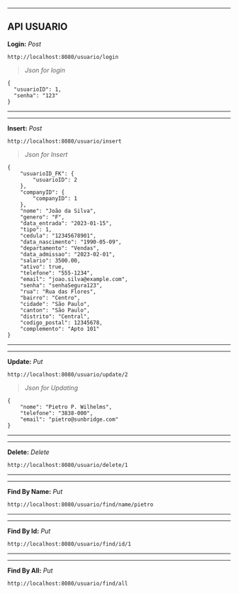 ***
## API USUARIO
**Login:** *Post*

``http://localhost:8080/usuario/login``

>*Json for login*

```
{
  "usuarioID": 1,
  "senha": "123"
}
```

****** 
****** 

**Insert:** *Post*

``http://localhost:8080/usuario/insert``

>*Json for Insert*

```
{
    "usuarioID_FK": { 
        "usuarioID": 2
    },
    "companyID": { 
        "companyID": 1
    },
    "nome": "João da Silva",
    "genero": "F",
    "data_entrada": "2023-01-15",
    "tipo": 1,
    "cedula": "12345678901",
    "data_nascimento": "1990-05-09",
    "departamento": "Vendas",
    "data_admissao": "2023-02-01",
    "salario": 3500.00,
    "ativo": true,
    "telefone": "555-1234",
    "email": "joao.silva@example.com",
    "senha": "senhaSegura123",
    "rua": "Rua das Flores",
    "bairro": "Centro",
    "cidade": "São Paulo",
    "canton": "São Paulo",
    "distrito": "Central",
    "codigo_postal": 12345678,
    "complemento": "Apto 101"
}
```
****** 
****** 

**Update:** *Put*

``http://localhost:8080/usuario/update/2``

>*Json for Updating*

```
{
    "nome": "Pietro P. Wilhelms",
    "telefone": "3838-000",
    "email": "pietro@sunbridge.com"
}
```
****** 
****** 

**Delete:** *Delete*

``http://localhost:8080/usuario/delete/1``


****** 
****** 

**Find By Name:** *Put*

``http://localhost:8080/usuario/find/name/pietro``

 
****** 
****** 

**Find By Id:** *Put*

``http://localhost:8080/usuario/find/id/1``

 
****** 
****** 

**Find By All:** *Put*

``http://localhost:8080/usuario/find/all``

 

